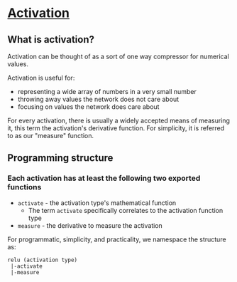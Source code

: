 # [Activation](https://en.wikipedia.org/wiki/Activation_function)
## What is activation?
Activation can be thought of as a sort of one way compressor for numerical values.

Activation is useful for:
* representing a wide array of numbers in a very small number
* throwing away values the network does not care about
* focusing on values the network does care about

For every activation, there is usually a widely accepted means of measuring it, this term
the activation's derivative function.  For simplicity, it is referred to as our "measure"
function.


## Programming structure
### Each activation has at least the following two exported functions 
* `activate` - the activation type's mathematical function
  * The term `activate` specifically correlates to the activation function type
* `measure` - the derivative to measure the activation

For programmatic, simplicity, and practicality, we namespace the structure as:
```
relu (activation type)
 |-activate
 |-measure
```
